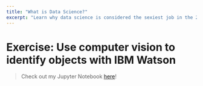 ```yaml
---
title: "What is Data Science?"
excerpt: "Learn why data science is considered the sexiest job in the 21st century. Learn about data science, data scientists, and how each is defined."
---
```


# Exercise: Use computer vision to identify objects with IBM Watson

> Check out my Jupyter Notebook [here](https://dataplatform.cloud.ibm.com/analytics/notebooks/v2/11b9a83b-dcb7-4c85-bc76-6f43798e1bf9/view?access_token=6a2101abd4324b8c8529c1c45faec038d931704682b7a13bb9c42b1a4405af08)!

